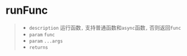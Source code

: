 # runFunc

> - `description` 运行函数`,` 支持普通函数和`async`函数`,` 否则返回`func`
> - `param` `func`
> - `param` `...args`
> - `returns`
